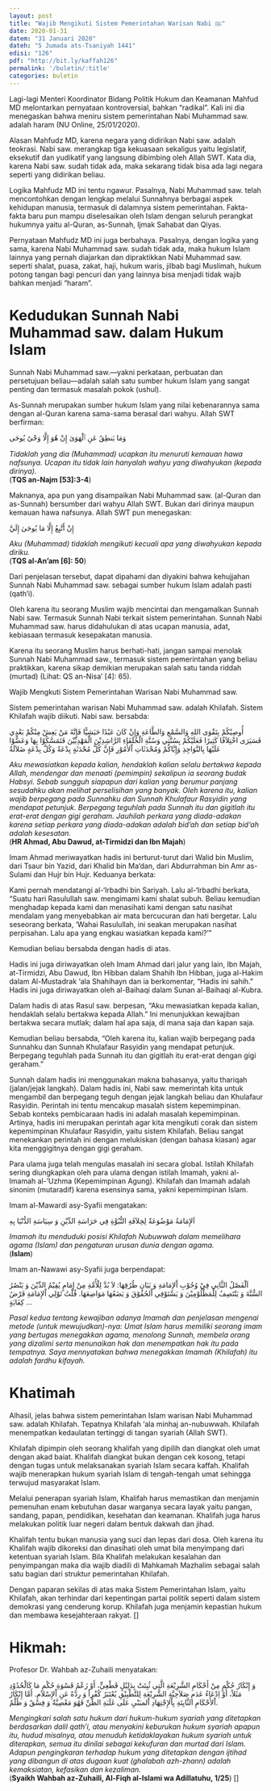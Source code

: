 ```yaml
---
layout: post
title: "Wajib Mengikuti Sistem Pemerintahan Warisan Nabi ﷺ"
date: 2020-01-31
datem: "31 Januari 2020"
dateh: "5 Jumada ats-Tsaniyah 1441"
edisi: "126"
pdf: "http://bit.ly/kaffah126"
permalink: '/buletin/:title'
categories: buletin
---
```


Lagi-lagi Menteri Koordinator Bidang Politik Hukum dan Keamanan Mahfud MD melontarkan pernyataan kontroversial, bahkan “radikal”. Kali ini dia menegaskan bahwa meniru sistem pemerintahan Nabi Muhammad saw. adalah haram (NU Online, 25/01/2020).

Alasan Mahfudz MD, karena negara yang didirikan Nabi saw. adalah teokrasi. Nabi saw. merangkap tiga kekuasaan sekaligus yaitu legislatif, eksekutif dan yudikatif yang langsung dibimbing oleh Allah SWT. Kata dia, karena Nabi saw. sudah tidak ada, maka sekarang tidak bisa ada lagi negara seperti yang didirikan beliau.

Logika Mahfudz MD ini tentu ngawur. Pasalnya, Nabi Muhammad saw. telah mencontohkan dengan lengkap melalui Sunnahnya berbagai aspek kehidupan manusia, termasuk di dalamnya sistem pemerintahan. Fakta-fakta baru pun mampu diselesaikan oleh Islam dengan seluruh perangkat hukumnya yaitu al-Quran, as-Sunnah, Ijmak Sahabat dan Qiyas.

Pernyataan Mahfudz MD ini juga berbahaya. Pasalnya, dengan logika yang sama, karena Nabi Muhammad saw. sudah tidak ada, maka hukum Islam lainnya yang pernah diajarkan dan dipraktikkan Nabi Muhammad saw. seperti shalat, puasa, zakat, haji, hukum waris, jilbab bagi Muslimah, hukum potong tangan bagi pencuri dan yang lainnya bisa menjadi tidak wajib bahkan menjadi “haram”.

# Kedudukan Sunnah Nabi Muhammad saw. dalam Hukum Islam

Sunnah Nabi Muhammad saw.—yakni perkataan, perbuatan dan persetujuan beliau—adalah salah satu sumber hukum Islam yang sangat penting dan termasuk masalah pokok (ushul).

As-Sunnah merupakan sumber hukum Islam yang nilai kebenarannya sama dengan al-Quran karena sama-sama berasal dari wahyu. Allah SWT berfirman:

<p class="text-right-arabic">
وَمَا يَنطِقُ عَنِ ٱلْهَوَىٰ إِنْ هُوَ إِلَّا وَحْىٌ يُوحَى
</p>

<p class="text-right">
<i>Tidaklah yang dia (Muhammad) ucapkan itu menuruti kemauan hawa nafsunya. Ucapan itu tidak lain hanyalah wahyu yang diwahyukan (kepada dirinya).</i><br>
(<b>TQS an-Najm [53]:3-4</b>)
</p>

Maknanya, apa pun yang disampaikan Nabi Muhammad saw. (al-Quran dan as-Sunnah) bersumber dari wahyu Allah SWT. Bukan dari dirinya maupun kemauan hawa nafsunya. Allah SWT pun menegaskan:

<p class="text-right-arabic">
إِنْ أَتَّبِعُ إِلَّا مَا يُوحَىٰ إِلَيَّ
</p>

<p class="text-right">
<i>Aku (Muhammad) tidaklah mengikuti kecuali apa yang diwahyukan kepada diriku.</i><br>
(<b>TQS al-An’am [6]: 50</b>)
</p>

Dari penjelasan tersebut, dapat dipahami dan diyakini bahwa kehujjahan Sunnah Nabi Muhammad saw. sebagai sumber hukum Islam adalah pasti (qath’i).

Oleh karena itu seorang Muslim wajib mencintai dan mengamalkan Sunnah Nabi saw. Termasuk Sunnah Nabi terkait sistem pemerintahan. Sunnah Nabi Muhammad saw. harus didahulukan di atas ucapan manusia, adat, kebiasaan termasuk kesepakatan manusia.

Karena itu seorang Muslim harus berhati-hati, jangan sampai menolak Sunnah Nabi Muhammad saw., termasuk sistem pemerintahan yang beliau praktikkan, karena sikap demikian merupakan salah satu tanda riddah (murtad) (Lihat: QS an-Nisa’ [4]: 65).

Wajib Mengkuti Sistem Pemerintahan Warisan Nabi Muhammad saw.

Sistem pemerintahan warisan Nabi Muhammad saw. adalah Khilafah. Sistem Khilafah wajib diikuti. Nabi saw. bersabda:

<p class="text-right-arabic">
أُوصِيْكُمْ بِتَقْوَى اللهِ وَالسَّمْعِ وَالطَّاعَةِ وَإِنْ كَانَ عَبْدًا حَبَشِيًّا فَإِنَّهُ مَنْ يَعِشْ مِنْكُمْ بَعْدِي فَسَيَرَى اخْتِلاَفًا كَثِيرًا فَعَلَيْكُمْ بِسُنَّتِي وَسُنَّةِ الْخُلَفَاءِ الرَّاشِدِيْنَ الْمَهْدِيِّيْنَ فَتَمَسَّكُوْا بِهَا وَعَضُّوْا عَلَيْهَا بِالنَّوَاجِذِ وَإِيَّاكُمْ وَمُحْدَثَاتِ اْلأُمُوْرِ فَإِنَّ كُلَّ مُحْدَثَةٍ بِدْعَةٌ وَكُلَّ بِدْعَةٍ ضَلاَلَةٌ
</p>

<p class="text-right">
<i>Aku mewasiatkan kepada kalian, hendaklah kalian selalu bertakwa kepada Allah, mendengar dan menaati (pemimpin) sekalipun ia seorang budak Habsyi. Sebab sungguh siapapun dari kalian yang berumur panjang sesudahku akan melihat perselisihan yang banyak. Oleh karena itu, kalian wajib berpegang pada Sunnahku dan Sunnah Khulafaur Rasyidin yang mendapat petunjuk. Berpegang teguhlah pada Sunnah itu dan gigitlah itu erat-erat dengan gigi geraham. Jauhilah perkara yang diada-adakan karena setiap perkara yang diada-adakan adalah bid’ah dan setiap bid‘ah adalah kesesatan.</i><br>
(<b>HR Ahmad, Abu Dawud, at-Tirmidzi dan Ibn Majah</b>)
</p>

Imam Ahmad meriwayatkan hadis ini berturut-turut dari Walid bin Muslim, dari Tsaur bin Yazid, dari Khalid bin Ma‘dan, dari Abdurrahman bin Amr as-Sulami dan Hujr bin Hujr. Keduanya berkata:

Kami pernah mendatangi al-‘Irbadhi bin Sariyah. Lalu al-‘Irbadhi berkata, “Suatu hari Rasulullah saw. mengimami kami shalat subuh. Beliau kemudian menghadap kepada kami dan menasihati kami dengan satu nasihat mendalam yang menyebabkan air mata bercucuran dan hati bergetar. Lalu seseorang berkata, ‘Wahai Rasulullah, ini seakan merupakan nasihat perpisahan. Lalu apa yang engkau wasiatkan kepada kami?’”

Kemudian beliau bersabda dengan hadis di atas.

Hadis ini juga diriwayatkan oleh Imam Ahmad dari jalur yang lain, Ibn Majah, at-Tirmidzi, Abu Dawud, Ibn Hibban dalam Shahih Ibn Hibban, juga al-Hakim dalam Al-Mustadrak ‘ala Shahihayn dan ia berkomentar, “Hadis ini sahih.” Hadis ini juga diriwayatkan oleh al-Baihaqi dalam Sunan al-Baihaqi al-Kubra.

Dalam hadis di atas Rasul saw. berpesan, “Aku mewasiatkan kepada kalian, hendaklah selalu bertakwa kepada Allah.” Ini menunjukkan kewajiban bertakwa secara mutlak; dalam hal apa saja, di mana saja dan kapan saja.

Kemudian beliau bersabda, “Oleh karena itu, kalian wajib berpegang pada Sunnahku dan Sunnah Khulafaur Rasyidin yang mendapat petunjuk. Berpegang teguhlah pada Sunnah itu dan gigitlah itu erat-erat dengan gigi geraham.”

Sunnah dalam hadis ini menggunakan makna bahasanya, yaitu thariqah (jalan/jejak langkah). Dalam hadis ini, Nabi saw. memerintah kita untuk mengambil dan berpegang teguh dengan jejak langkah beliau dan Khulafaur Rasyidin. Perintah ini tentu mencakup masalah sistem kepemimpinan. Sebab konteks pembicaraan hadis ini adalah masalah kepemimpinan. Artinya, hadis ini merupakan perintah agar kita mengikuti corak dan sistem kepemimpinan Khulafaur Rasyidin, yaitu sistem Khilafah. Beliau sangat menekankan perintah ini dengan melukiskan (dengan bahasa kiasan) agar kita menggigitnya dengan gigi geraham.

Para ulama juga telah mengulas masalah ini secara global. Istilah Khilafah sering diungkapkan oleh para ulama dengan istilah Imamah, yakni al-Imamah al-’Uzhma (Kepemimpinan Agung). Khilafah dan Imamah adalah sinonim (mutaradif) karena esensinya sama, yakni kepemimpinan Islam.

Imam al-Mawardi asy-Syafii mengatakan:

<p class="text-right-arabic">
اَلإِمَامَةُ مَوْضُوَعَةٌ لِخِلاَفَةِ النُّبُوَّةِ فِي حَرَاسَةِ الدِّيْنِ وَ سِيَاسَةِ الدُّنْيَا بِهِ
</p>

<p class="text-right">
<i>Imamah itu menduduki posisi Khilafah Nubuwwah dalam memelihara agama (Islam) dan pengaturan urusan dunia dengan agama.</i><br>
(<b>Islam</b>)
</p>

Imam an-Nawawi asy-Syafii juga berpendapat:

<p class="text-right-arabic">
اَلْفَصْلُ الثَّانِي فِيْ وُجُوْبِ اْلإِمَامَةِ وَ بَيَانِ طُرُقِهَا: لاَ بُدَّ لِلْأُمَّةِ مِنْ إِمَامٍ يُقِيْمُ الدِّيْنَ وَ يَنْصُرُ السُّنَّةَ وَ يَنْتَصِفُ لِلْمَظْلُوْمِيْنَ وَ يَسْتَوْفِي اْلحُقُوْقَ وَ يَضَعُهَا مَوَاضِعَهَا. قُلْتُ تَوْلِي اْلإِمَامَةِ فَرْضُ كِفَايَةٍ …
</p>

<p class="text-right">
<i>Pasal kedua tentang kewajiban adanya Imamah dan penjelasan mengenai metode (untuk mewujudkan)-nya: Umat Islam harus memiliki seorang imam yang bertugas menegakkan agama, menolong Sunnah, membela orang yang dizalimi serta menunaikan hak dan menempatkan hak itu pada tempatnya. Saya mennyatakan bahwa menegakkan Imamah (Khilafah) itu adalah fardhu kifayah.</i>
</p>

# Khatimah

Alhasil, jelas bahwa sistem pemerintahan Islam warisan Nabi Muhammad saw. adalah Khilafah. Tepatnya Khilafah ‘ala minhaj an-nubuwwah. Khilafah menempatkan kedaulatan tertinggi di tangan syariah (Allah SWT).

Khilafah dipimpin oleh seorang khalifah yang dipilih dan diangkat oleh umat dengan akad baiat. Khalifah diangkat bukan dengan cek kosong, tetapi dengan tugas untuk melaksanakan syariah Islam secara kaffah. Khalifah wajib menerapkan hukum syariah Islam di tengah-tengah umat sehingga terwujud masyarakat Islam.

Melalui penerapan syariah Islam, Khalifah harus memastikan dan menjamin pemenuhan enam kebutuhan dasar warganya secara layak yaitu pangan, sandang, papan, pendidikan, kesehatan dan keamanan. Khalifah juga harus melakukan politik luar negeri dalam bentuk dakwah dan jihad.

Khalifah tentu bukan manusia yang suci dan lepas dari dosa. Oleh karena itu Khalifah wajib dikoreksi dan dinasihati oleh umat bila menyimpang dari ketentuan syariah Islam. Bila Khalifah melakukan kesalahan dan penyimpangan maka dia wajib diadili di Mahkamah Mazhalim sebagai salah satu bagian dari struktur pemerintahan Khilafah.

Dengan paparan sekilas di atas maka Sistem Pemerintahan Islam, yaitu Khilafah, akan terhindar dari kepentingan partai politik seperti dalam sistem demokrasi yang cenderung korup. Khilafah juga menjamin kepastian hukum dan membawa kesejahteraan rakyat. []


<!-- HIKMAH -->
<div class="card mt-5">
  <div class="card-header">
  <h1>Hikmah:</h1>
  </div>

  <div class="card-body">
  <p class="text-center">
  Profesor Dr. Wahbah az-Zuhaili menyatakan:
  </p>

  <p class="text-center-arabic">
  وَ إِنْكَارُ حُكْمٍ مِنْ أَحْكَامِ الشَّرِيْعَةِ الَّتِي ثُبِتَتْ بِدَلِيْلٍ قَطْعِيٍّ، أَوْ زَعْمُ قَسْوَةِ حُكْمِ مَا كَالْحُدُوْدِ مَثَلاً، أَوْ اِدْعَاءُ عَدَمِ صَلاَحِيَّةِ الشَّرِيْعَةِ لِلتَّطْبِيْقِ يُعْتَبَرُ كُفْراً وَ رِدَّةً عَنِ اْلإِسْلاَمِ. أَمَّا إِنْكَارُ اْلأَحْكَامِ الثَّابِتَةِ بِاْلإِجْتِهَادِ اْلمبَنْيِ عَلَى غَلَبَةِ الظَّنِّ فَهُوَ مَعْصِيَّةٌ وَ فِسْقٌ وَ ظُلْمٌ.
  </p>

  <p class="text-center">
  <i>Mengingkari salah satu hukum dari hukum-hukum syariah yang ditetapkan berdasarkan dalil qath’i, atau menyakini keburukan hukum syariah apapun itu, hudud misalnya, atau menuduh ketidaklayakan hukum syariah untuk diterapkan, semua itu dinilai sebagai kekufuran dan murtad dari Islam. Adapun pengingkaran terhadap hukum yang ditetapkan dengan ijtihad yang dibangun di atas dugaan kuat (ghalabah azh-zhann) adalah kemaksiatan, kefasikan dan kezaliman.</i><br>
  (<b>Syaikh Wahbah az-Zuhaili, Al-Fiqh al-Islami wa Adillatuhu, 1/25</b>) []
  </p>
  </div>
</div>
<!-- END HIKMAH -->

